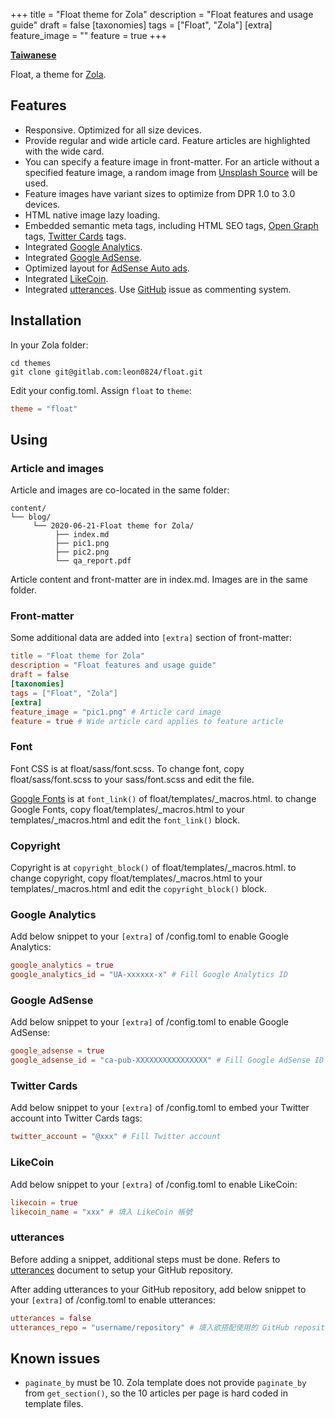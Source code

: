 +++
title = "Float theme for Zola"
description = "Float features and usage guide"
draft = false
[taxonomies]
tags = ["Float", "Zola"]
[extra]
feature_image = ""
feature = true
+++

**[Taiwanese](/blog/float-theme-for-zola/)**

Float, a theme for [Zola](https://www.getzola.org/).

## Features

- Responsive. Optimized for all size devices.
- Provide regular and wide article card. Feature articles are highlighted with the wide card.
- You can specify a feature image in front-matter. For an article without a specified feature image, a random image from [Unsplash Source](https://source.unsplash.com/) will be used.
- Feature images have variant sizes to optimize from DPR 1.0 to 3.0 devices.
- HTML native image lazy loading.
- Embedded semantic meta tags, including HTML SEO tags, [Open Graph](https://ogp.me/) tags, [Twitter Cards](https://developer.twitter.com/en/docs/tweets/optimize-with-cards/overview/abouts-cards) tags.
- Integrated [Google Analytics](https://analytics.google.com/).
- Integrated [Google AdSense](https://adsense.google.com/).
- Optimized layout for [AdSense Auto ads](https://support.google.com/adsense/answer/9261306).
- Integrated [LikeCoin](https://like.co/).
- Integrated [utterances](https://utteranc.es/). Use [GitHub](https://github.com/) issue as commenting system.

## Installation

In your Zola folder:

```shell
cd themes
git clone git@gitlab.com:leon0824/float.git
```

Edit your config.toml. Assign `float` to `theme`:

```TOML
theme = "float"
```

## Using

### Article and images

Article and images are co-located in the same folder:

```
content/
└── blog/
     └── 2020-06-21-Float theme for Zola/
          ├── index.md
          ├── pic1.png
          ├── pic2.png
          └── qa_report.pdf
```

Article content and front-matter are in index.md. Images are in the same folder.

### Front-matter

Some additional data are added into `[extra]` section of front-matter:

```TOML
title = "Float theme for Zola"
description = "Float features and usage guide"
draft = false
[taxonomies]
tags = ["Float", "Zola"]
[extra]
feature_image = "pic1.png" # Article card image
feature = true # Wide article card applies to feature article
```

### Font

Font CSS is at float/sass/font.scss. To change font, copy float/sass/font.scss to your sass/font.scss and edit the file.

[Google Fonts](https://fonts.google.com/) is at `font_link()` of float/templates/_macros.html. to change Google Fonts, copy float/templates/_macros.html to your templates/_macros.html and edit the `font_link()` block.

### Copyright

Copyright is at `copyright_block()` of float/templates/_macros.html. to change copyright, copy float/templates/_macros.html to your templates/_macros.html and edit the `copyright_block()` block.

### Google Analytics

Add below snippet to your `[extra]` of /config.toml to enable Google Analytics:

```TOML
google_analytics = true
google_analytics_id = "UA-xxxxxx-x" # Fill Google Analytics ID
```

### Google AdSense

Add below snippet to your `[extra]` of /config.toml to enable Google AdSense:

```TOML
google_adsense = true
google_adsense_id = "ca-pub-XXXXXXXXXXXXXXXX" # Fill Google AdSense ID
```

### Twitter Cards

Add below snippet to your `[extra]` of /config.toml to embed your Twitter account into Twitter Cards tags:

```TOML
twitter_account = "@xxx" # Fill Twitter account
```

### LikeCoin

Add below snippet to your `[extra]` of /config.toml to enable LikeCoin:

```TOML
likecoin = true
likecoin_name = "xxx" # 填入 LikeCoin 帳號
```

### utterances

Before adding a snippet, additional steps must be done. Refers to [utterances](https://utteranc.es/) document to setup your GitHub repository.

After adding utterances to your GitHub repository, add below snippet to your `[extra]` of /config.toml to enable utterances:

```TOML
utterances = false
utterances_repo = "username/repository" # 填入欲搭配使用的 GitHub repository。
```

## Known issues

- `paginate_by` must be 10. Zola template does not provide `paginate_by` from `get_section()`, so the 10 articles per page is hard coded in template files.
